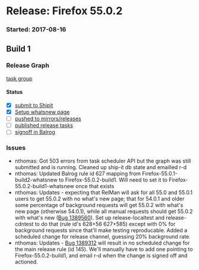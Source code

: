 # Release: Firefox 55.0.2

### Started: 2017-08-16

## Build 1

### Release Graph
[task group](https://tools.taskcluster.net/push-inspector/#/PRcnpRuGTn6R2WsoqZzQOw)

#### Status
- [x] [submit to Shipit](https://wiki.mozilla.org/Release:Release_Automation_on_Mercurial:Starting_a_Release#Submit_to_Ship_It)
- [x] [Setup whatsnew page](https://wiki.mozilla.org/Release:Release_Automation_on_Mercurial:Updates_through_Shipping#Set-up_whatsnew_page)
- [ ] [pushed to mirrors/releases](../how-tos/relpro.md#2-push-to-releases-dir-mirrors)
- [ ] [published release tasks](../how-tos/relpro.md#4-publish-release)
- [ ] [signoff in Balrog](../how-tos/relpro.md#3-signoffs)

### Issues
- nthomas: Got 503 errors from task scheduler API but the graph was still submitted and is running. Cleaned up ship-it db state and emailled r-d
- nthomas: Updated Balrog rule id 627 mapping from Firefox-55.0.1-build2-whatsnew to Firefox-55.0.2-build1. Will need to set it to Firefox-55.0.2-build1-whatsnew once that exists
- nthomas: Updates - expecting that RelMan will ask for all 55.0 and 55.0.1 users to get 55.0.2 with no what's new page; that for 54.0.1 and older some percentage of background requests will get 55.0.2 with what's new page (otherwise 54.0.1), while all manual requests should get 55.0.2 with what's new ([Bug 1389560](https://bugzil.la/1389560)). Set up release-localtest and release-cdntest to do that (rule id's 628+56 627+585) except with 0% for background requests since that'll make testing reproducable. Added a scheduled change for release channel, guessing 20% background rate.
- nthomas: Updates - [Bug 1389312](https://bugzil.la/1389312) will result in no scheduled change for the main release rule (id 145). We'll manually have to add one pointing to Firefox-55.0.2-build1, and email r-d when the change is signed off and actioned.


